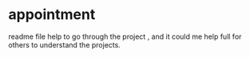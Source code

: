 # appointment
readme file help to go through the project , and it could me help full for others to understand the projects.
